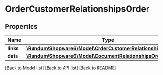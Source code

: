 # OrderCustomerRelationshipsOrder

## Properties
Name | Type | Description | Notes
------------ | ------------- | ------------- | -------------
**links** | [**\Rundum\Shopware6\Model\OrderCustomerRelationshipsOrderLinks**](OrderCustomerRelationshipsOrderLinks.md) |  | [optional] 
**data** | [**\Rundum\Shopware6\Model\DocumentRelationshipsOrderData**](DocumentRelationshipsOrderData.md) |  | [optional] 

[[Back to Model list]](../../README.md#documentation-for-models) [[Back to API list]](../../README.md#documentation-for-api-endpoints) [[Back to README]](../../README.md)

